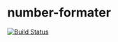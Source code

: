 # number-formater
[![Build Status](https://travis-ci.org/PetrBorak/number-formater.svg?branch=master)](https://travis-ci.org/PetrBorak/number-formater)
